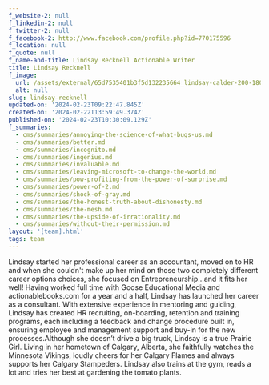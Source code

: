 ```yaml
---
f_website-2: null
f_linkedin-2: null
f_twitter-2: null
f_facebook-2: http://www.facebook.com/profile.php?id=770175596
f_location: null
f_quote: null
f_name-and-title: Lindsay Recknell Actionable Writer
title: Lindsay Recknell
f_image:
  url: /assets/external/65d7535401b3f5d132235664_lindsay-calder-200-180x220.jpeg
  alt: null
slug: lindsay-recknell
updated-on: '2024-02-23T09:22:47.845Z'
created-on: '2024-02-22T13:59:49.374Z'
published-on: '2024-02-23T10:30:09.129Z'
f_summaries:
  - cms/summaries/annoying-the-science-of-what-bugs-us.md
  - cms/summaries/better.md
  - cms/summaries/incognito.md
  - cms/summaries/ingenius.md
  - cms/summaries/invaluable.md
  - cms/summaries/leaving-microsoft-to-change-the-world.md
  - cms/summaries/pow-profiting-from-the-power-of-surprise.md
  - cms/summaries/power-of-2.md
  - cms/summaries/shock-of-gray.md
  - cms/summaries/the-honest-truth-about-dishonesty.md
  - cms/summaries/the-mesh.md
  - cms/summaries/the-upside-of-irrationality.md
  - cms/summaries/without-their-permission.md
layout: '[team].html'
tags: team
---
```


Lindsay started her professional career as an accountant, moved on to HR and when she couldn't make up her mind on those two completely different career options choices, she focused on Entrepreneurship...and it fits her well! Having worked full time with Goose Educational Media and actionablebooks.com for a year and a half, Lindsay has launched her career as a consultant. With extensive experience in mentoring and guiding, Lindsay has created HR recruiting, on-boarding, retention and training programs, each including a feedback and change procedure built in, ensuring employee and management support and buy-in for the new processes.Although she doesn’t drive a big truck, Lindsay is a true Prairie Girl. Living in her hometown of Calgary, Alberta, she faithfully watches the Minnesota Vikings, loudly cheers for her Calgary Flames and always supports her Calgary Stampeders. Lindsay also trains at the gym, reads a lot and tries her best at gardening the tomato plants.
